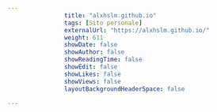 ```yaml
---
                title: "alxhslm.github.io"
                tags: [Sito personale]
                externalUrl: "https://alxhslm.github.io/"
                weight: 611
                showDate: false
                showAuthor: false
                showReadingTime: false
                showEdit: false
                showLikes: false
                showViews: false
                layoutBackgroundHeaderSpace: false
                
---
```


